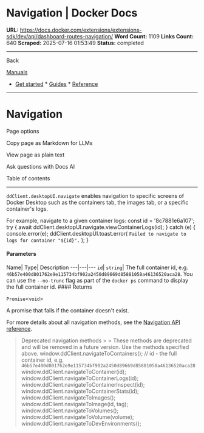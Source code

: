 # Navigation | Docker Docs

**URL:** https://docs.docker.com/extensions/extensions-sdk/dev/api/dashboard-routes-navigation/
**Word Count:** 1109
**Links Count:** 640
**Scraped:** 2025-07-16 01:53:49
**Status:** completed

---

Back

[Manuals](https://docs.docker.com/manuals/)

  * [Get started](https://docs.docker.com/get-started/)   * [Guides](https://docs.docker.com/guides/)   * [Reference](https://docs.docker.com/reference/)

* * *

# Navigation

Page options

Copy page as Markdown for LLMs

View page as plain text

Ask questions with Docs AI

Table of contents

* * *

`ddClient.desktopUI.navigate` enables navigation to specific screens of Docker Desktop such as the containers tab, the images tab, or a specific container's logs.

For example, navigate to a given container logs:               const id = '8c7881e6a107';     try {       await ddClient.desktopUI.navigate.viewContainerLogs(id);     } catch (e) {       console.error(e);       ddClient.desktopUI.toast.error(         `Failed to navigate to logs for container "${id}".`       );     }

#### Parameters

Name| Type| Description   ---|---|---   `id`| `string`| The full container id, e.g. `46b57e400d801762e9e115734bf902a2450d89669d85881058a46136520aca28`. You can use the `--no-trunc` flag as part of the `docker ps` command to display the full container id.      #### Returns

`Promise`<`void`>

A promise that fails if the container doesn't exist.

For more details about all navigation methods, see the [Navigation API reference](https://docs.docker.com/reference/api/extensions-sdk/NavigationIntents/).

> Deprecated navigation methods >  > These methods are deprecated and will be removed in a future version. Use the methods specified above.               window.ddClient.navigateToContainers();     // id - the full container id, e.g. `46b57e400d801762e9e115734bf902a2450d89669d85881058a46136520aca28`     window.ddClient.navigateToContainer(id);     window.ddClient.navigateToContainerLogs(id);     window.ddClient.navigateToContainerInspect(id);     window.ddClient.navigateToContainerStats(id);          window.ddClient.navigateToImages();     window.ddClient.navigateToImage(id, tag);          window.ddClient.navigateToVolumes();     window.ddClient.navigateToVolume(volume);          window.ddClient.navigateToDevEnvironments();